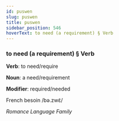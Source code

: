 ```yaml
---
id: puswen
slug: puswen
title: puswen
sidebar_position: 546
hoverText: to need (a requirement) § Verb
---
```


### to need (a requirement) § Verb

**Verb**: to need/require

**Noun**: a need/requirement

**Modifier**: required/needed

French besoin /bə.zwɛ̃/

*Romance Language Family*